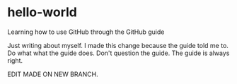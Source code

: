 # hello-world
Learning how to use GitHub through the GitHub guide

Just writing about myself.
I made this change because the guide told me to. Do what what the guide does. Don't question the guide. The guide is always right.

EDIT MADE ON NEW BRANCH.
